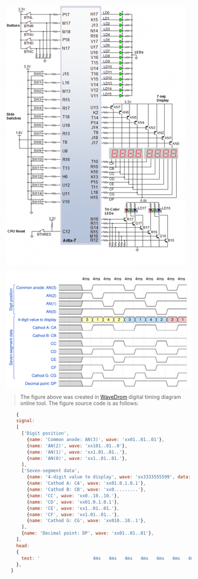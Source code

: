  ![your figure](n4r.png)
 
 ![Timing of seven-segment display](wavedrom.svg)

  > The figure above was created in [WaveDrom](https://wavedrom.com/) digital timing diagram online tool. The figure source code is as follows:



```javascript
    {
    signal:
    [
      ['Digit position',
        {name: 'Common anode: AN(3)', wave: 'xx01..01..01'},
        {name: 'AN(2)', wave: 'xx101..01..0'},
        {name: 'AN(1)', wave: 'xx1.01..01..'},
        {name: 'AN(0)', wave: 'xx1..01..01.'},
      ],
      ['Seven-segment data',
        {name: '4-digit value to display', wave: 'xx3333555599', data: ['3','1','4','2','3','1','4','2','3','1']},
        {name: 'Cathod A: CA', wave: 'xx01.0.1.0.1'},
        {name: 'Cathod B: CB', wave: 'xx0.........'},
        {name: 'CC', wave: 'xx0..10..10.'},
        {name: 'CD', wave: 'xx01.0.1.0.1'},
        {name: 'CE', wave: 'xx1..01..01.'},
        {name: 'CF', wave: 'xx1.01..01..'},
        {name: 'Cathod G: CG', wave: 'xx010..10..1'},
      ],
      {name: 'Decimal point: DP', wave: 'xx01..01..01'},
    ],
    head:
    {
      text: '                    4ms   4ms   4ms   4ms   4ms   4ms   4ms   4ms   4ms   4ms',
    },
  }
  ```
